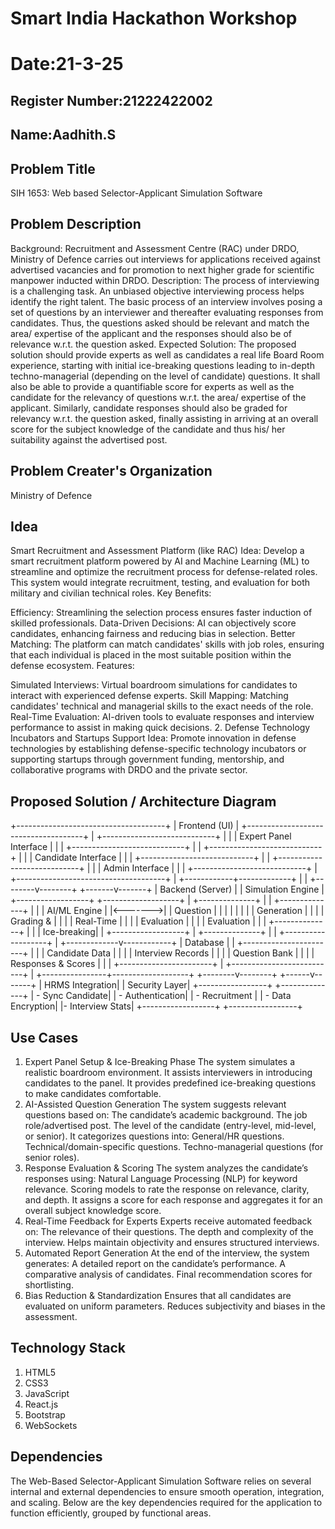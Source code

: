 # Smart India Hackathon Workshop
# Date:21-3-25
## Register Number:21222422002
## Name:Aadhith.S
## Problem Title
SIH 1653: Web based Selector-Applicant Simulation Software
## Problem Description
Background: Recruitment and Assessment Centre (RAC) under DRDO, Ministry of Defence carries out interviews for applications received against advertised vacancies and for promotion to next higher grade for scientific manpower inducted within DRDO. Description: The process of interviewing is a challenging task. An unbiased objective interviewing process helps identify the right talent. The basic process of an interview involves posing a set of questions by an interviewer and thereafter evaluating responses from candidates. Thus, the questions asked should be relevant and match the area/ expertise of the applicant and the responses should also be of relevance w.r.t. the question asked. Expected Solution: The proposed solution should provide experts as well as candidates a real life Board Room experience, starting with initial ice-breaking questions leading to in-depth techno-managerial (depending on the level of candidate) questions. It shall also be able to provide a quantifiable score for experts as well as the candidate for the relevancy of questions w.r.t. the area/ expertise of the applicant. Similarly, candidate responses should also be graded for relevancy w.r.t. the question asked, finally assisting in arriving at an overall score for the subject knowledge of the candidate and thus his/ her suitability against the advertised post.

## Problem Creater's Organization
Ministry of Defence

## Idea
Smart Recruitment and Assessment Platform (like RAC) Idea: Develop a smart recruitment platform powered by AI and Machine Learning (ML) to streamline and optimize the recruitment process for defense-related roles. This system would integrate recruitment, testing, and evaluation for both military and civilian technical roles.
Key Benefits:

Efficiency: Streamlining the selection process ensures faster induction of skilled professionals. Data-Driven Decisions: AI can objectively score candidates, enhancing fairness and reducing bias in selection. Better Matching: The platform can match candidates' skills with job roles, ensuring that each individual is placed in the most suitable position within the defense ecosystem. Features:

Simulated Interviews: Virtual boardroom simulations for candidates to interact with experienced defense experts. Skill Mapping: Matching candidates' technical and managerial skills to the exact needs of the role. Real-Time Evaluation: AI-driven tools to evaluate responses and interview performance to assist in making quick decisions. 2. Defense Technology Incubators and Startups Support Idea: Promote innovation in defense technologies by establishing defense-specific technology incubators or supporting startups through government funding, mentorship, and collaborative programs with DRDO and the private sector.


## Proposed Solution / Architecture Diagram

+-------------------------------------+
                     |        Frontend (UI)               |
                     +-------------------------------------+
                     | +----------------------------+    |
                     | | Expert Panel Interface    |    |
                     | +----------------------------+    |
                     | +----------------------------+    |
                     | | Candidate Interface        |    |
                     | +----------------------------+    |
                     | +----------------------------+    |
                     | | Admin Interface            |    |
                     | +----------------------------+    |
                     +-------------------------------------+
                                   |
                      +------------+-------------+
                      |                          |
             +--------v--------+         +-------v-------+
             | Backend (Server) |         | Simulation Engine |
             +------------------+         +-------------------+
             | +--------------+  |         | +--------------+  |
             | | AI/ML Engine |  |<------->| | Question    |  |
             | |              |  |         | | Generation  |  |
             | | Grading &     |  |         | | Real-Time   |  |
             | | Evaluation    |  |         | | Evaluation  |  |
             | +--------------+  |         | | Ice-breaking|  |
             +------------------+         | +--------------+  |
                      |                    +-------------------+
                      |
        +-------------v------------+
        |       Database           |
        | +-----------------------+ |
        | | Candidate Data         | |
        | | Interview Records      | |
        | | Question Bank          | |
        | | Responses & Scores     | |
        | +-----------------------+ |
        +--------------------------+
                      |
     +----------------+-------------------+
+--------v--------+ +------v-------+ | HRMS Integration| | Security Layer| +-----------------+
+--------------+ | - Sync Candidate| | - Authentication| | - Recruitment |
 | - Data Encryption| |- Interview Stats| +------------------+ +-----------------+



## Use Cases
1. Expert Panel Setup & Ice-Breaking Phase
The system simulates a realistic boardroom environment.
It assists interviewers in introducing candidates to the panel.
It provides predefined ice-breaking questions to make candidates comfortable.
2. AI-Assisted Question Generation
The system suggests relevant questions based on:
The candidate’s academic background.
The job role/advertised post.
The level of the candidate (entry-level, mid-level, or senior).
It categorizes questions into:
General/HR questions.
Technical/domain-specific questions.
Techno-managerial questions (for senior roles).
3. Response Evaluation & Scoring
The system analyzes the candidate’s responses using:
Natural Language Processing (NLP) for keyword relevance.
Scoring models to rate the response on relevance, clarity, and depth.
It assigns a score for each response and aggregates it for an overall subject knowledge score.
4. Real-Time Feedback for Experts
Experts receive automated feedback on:
The relevance of their questions.
The depth and complexity of the interview.
Helps maintain objectivity and ensures structured interviews.
5. Automated Report Generation
At the end of the interview, the system generates:
A detailed report on the candidate’s performance.
A comparative analysis of candidates.
Final recommendation scores for shortlisting.
6. Bias Reduction & Standardization
Ensures that all candidates are evaluated on uniform parameters.
Reduces subjectivity and biases in the assessment.
## Technology Stack
1. HTML5
2. CSS3
3. JavaScript
4. React.js
5. Bootstrap
6. WebSockets

## Dependencies
The Web-Based Selector-Applicant Simulation Software relies on several internal and external dependencies to ensure smooth operation, integration, and scaling. Below are the key dependencies required for the application to function efficiently, grouped by functional areas.

